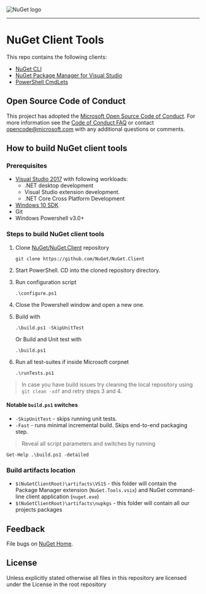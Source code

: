﻿![NuGet logo](https://raw.githubusercontent.com/NuGet/Home/dev/resources/nuget.png)

-----

# NuGet Client Tools

This repo contains the following clients:
  * [NuGet CLI](https://docs.microsoft.com/nuget/tools/nuget-exe-cli-reference)
  * [NuGet Package Manager for Visual Studio](https://docs.microsoft.com/nuget/tools/package-manager-ui)
  * [PowerShell CmdLets](https://docs.microsoft.com/nuget/tools/powershell-reference)

## Open Source Code of Conduct

This project has adopted the [Microsoft Open Source Code of Conduct](https://opensource.microsoft.com/codeofconduct/). For more information see the [Code of Conduct FAQ](https://opensource.microsoft.com/codeofconduct/faq/) or contact [opencode@microsoft.com](mailto:opencode@microsoft.com) with any additional questions or comments.

## How to build NuGet client tools

### Prerequisites
- [Visual Studio 2017](https://www.visualstudio.com)
  with following workloads:
    - .NET desktop development
    - Visual Studio extension development.
    - .NET Core Cross Platform Development
- [Windows 10 SDK](https://dev.windows.com/en-US/downloads/windows-10-sdk)
- Git
- Windows Powershell v3.0+

### Steps to build NuGet client tools

1. Clone [NuGet/NuGet.Client](https://github.com/nuget/nuget.client) repository

    `git clone https://github.com/NuGet/NuGet.Client`

2. Start PowerShell. CD into the cloned repository directory.

3. Run configuration script

    `.\configure.ps1`

4. Close the Powershell window and open a new one. 

5. Build with

    `.\build.ps1 -SkipUnitTest`
    
   Or Build and Unit test with 
   
   `.\build.ps1`

6. Run all test-suites if inside Microsoft corpnet

    `.\runTests.ps1`


> In case you have build issues try cleaning the local repository using `git clean -xdf` and retry steps 3 and 4.

#### Notable `build.ps1` switches
- `-SkipUnitTest` - skips running unit tests.
- `-Fast` - runs minimal incremental build. Skips end-to-end packaging step.

> Reveal all script parameters and switches by running
  ```posh
  Get-Help .\build.ps1 -detailed
  ```

### Build artifacts location
- `$(NuGetClientRoot)\artifacts\VS15` - this folder will contain the Package Manager extension (`NuGet.Tools.vsix`) and NuGet command-line client application (`nuget.exe`)
- `$(NuGetClientRoot)\artifacts\nupkgs` - this folder will contain all our projects packages

## Feedback

File bugs on [NuGet Home](https://github.com/nuget/home/issues).

## License

Unless explicitly stated otherwise all files in this repository are licensed under the License in the root repository
